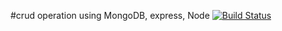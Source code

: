 #crud operation using MongoDB, express, Node
[![Build Status](https://travis-ci.org/Bluebird2000/NodeEnvironment.svg?branch=staging)](https://travis-ci.org/Bluebird2000/NodeEnvironment)